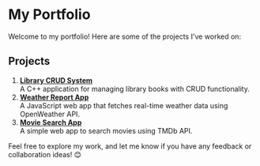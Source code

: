 # My Portfolio  
Welcome to my portfolio! Here are some of the projects I've worked on:  

## Projects  
1. **[Library CRUD System](./Library-CRUD-System/README.md)**  
   A C++ application for managing library books with CRUD functionality.  
2. **[Weather Report App](./weather_app/README.md)**  
   A JavaScript web app that fetches real-time weather data using OpenWeather API.  
3. **[Movie Search App](./Movie-Search-App/README.md)**  
   A simple web app to search movies using TMDb API.  

Feel free to explore my work, and let me know if you have any feedback or collaboration ideas! 😊  
